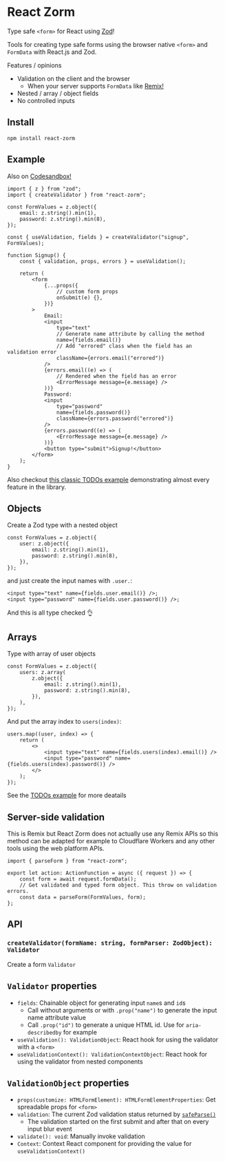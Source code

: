 # React Zorm

Type safe `<form>` for React using [Zod](https://github.com/colinhacks/zod)!

Tools for creating type safe forms using the browser native `<form>` and
`FormData` with React.js and Zod.

Features / opinions

-   Validation on the client and the browser
    -   When your server supports `FormData` like [Remix!](https://remix.run/)
-   Nested / array / object fields
-   No controlled inputs

## Install

```
npm install react-zorm
```

## Example

Also on [Codesandbox!](https://codesandbox.io/s/react-zorm-signup-form-example-inlub)

```tsx
import { z } from "zod";
import { createValidator } from "react-zorm";

const FormValues = z.object({
    email: z.string().min(1),
    password: z.string().min(8),
});

const { useValidation, fields } = createValidator("signup", FormValues);

function Signup() {
    const { validation, props, errors } = useValidation();

    return (
        <form
            {...props({
                // custom form props
                onSubmit(e) {},
            })}
        >
            Email:
            <input
                type="text"
                // Generate name attribute by calling the method
                name={fields.email()}
                // Add "errored" class when the field has an validation error
                className={errors.email("errored")}
            />
            {errors.email((e) => (
                // Rendered when the field has an error
                <ErrorMessage message={e.message} />
            ))}
            Password:
            <input
                type="password"
                name={fields.password()}
                className={errors.password("errored")}
            />
            {errors.password((e) => (
                <ErrorMessage message={e.message} />
            ))}
            <button type="submit">Signup!</button>
        </form>
    );
}
```

Also checkout [this classic TODOs example][todos] demonstrating almost every feature in the library.

## Objects

Create a Zod type with a nested object

```tsx
const FormValues = z.object({
    user: z.object({
        email: z.string().min(1),
        password: z.string().min(8),
    }),
});
```

and just create the input names with `.user.`:

```tsx
<input type="text" name={fields.user.email()} />;
<input type="password" name={fields.user.password()} />;
```

And this is all type checked 👌

## Arrays

Type with array of user objects

```tsx
const FormValues = z.object({
    users: z.array(
        z.object({
            email: z.string().min(1),
            password: z.string().min(8),
        }),
    ),
});
```

And put the array index to `users(index)`:

```tsx
users.map((user, index) => {
    return (
        <>
            <input type="text" name={fields.users(index).email()} />
            <input type="password" name={fields.users(index).password()} />
        </>
    );
});
```

See the [TODOs example][todos] for more deatails

## Server-side validation

This is Remix but React Zorm does not actually use any Remix APIs so this method
can be adapted for example to Cloudflare Workers and any other tools using the
web platform APIs.

```tsx
import { parseForm } from "react-zorm";

export let action: ActionFunction = async ({ request }) => {
    const form = await request.formData();
    // Get validated and typed form object. This throw on validation errors.
    const data = parseForm(FormValues, form);
};
```

## API

### `createValidator(formName: string, formParser: ZodObject): Validator`

Create a form `Validator`

## `Validator` properties

-   `fields`: Chainable object for generating input `name`s and `id`s
    -   Call without arguments or with `.prop("name")` to generate the input name attribute value
    -   Call `.prop("id")` to generate a unique HTML id. Use for `aria-describedby` for example
-   `useValidation(): ValidationObject`: React hook for using the validator with a `<form>`
-   `useValidationContext(): ValidationContextObject`: React hook for using the validator from nested components

## `ValidationObject` properties

-   `props(customize: HTMLFormElement): HTMLFormElementProperties`: Get spreadable props for `<form>`
-   `validation`: The current Zod validation status returned by [`safeParse()`](https://github.com/colinhacks/zod/blob/cc8ad1981ba580d1250520fde8878073d4b7d40a/README.md#safeparse)
    -   The validation started on the first submit and after that on every input blur event
-   `validate(): void`: Manually invoke validation
-   `Context`: Context React component for providing the value for `useValidationContext()`

[todos]: https://codesandbox.io/s/react-zorm-todos-form-example-ss5c6?file=/src/App.tsx
